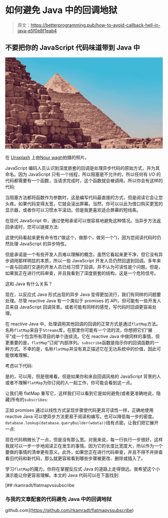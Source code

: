 # 如何避免 Java 中的回调地狱

> 原文：<https://betterprogramming.pub/how-to-avoid-callback-hell-in-java-e5f0e8f1eab4>

## 不要把你的 JavaScript 代码味道带到 Java 中

![](img/a5988c5e54b30a16e1468861b0971460.png)

在 [Unsplash](https://unsplash.com/s/photos/pyramid?utm_source=unsplash&utm_medium=referral&utm_content=creditCopyText) 上由[Nour wagh](https://unsplash.com/@nourwageh?utm_source=unsplash&utm_medium=referral&utm_content=creditCopyText)拍摄的照片。

JavaScript 编码人员认识到深度嵌套的回调是处理异步代码的原始方式，并为其命名。因为 JavaScript 只有一个线程，所以阻塞是不允许的，所以任何有 I/O 的代码都需要有一个函数，当请求完成时，这个函数就会被调用。所以你会有这样的代码:

当阻塞方法都将函数作为参数时，这是编写代码最直接的方式，但是阅读它会让您头疼。如果代码变得太宽，它就会滚出屏幕。当然，你可以以此为借口购买更宽的显示器，或者你可以习惯水平滚动。但是我更喜欢适合屏幕的短线条。

在现代 JavaScript 中，通过使用承诺可以很容易地避免这种情况。当异步方法返回承诺时，您可以链接方法:

这使代码看起来更有命令性(“做这个，做那个，做另一个”)，因为您阅读代码时仍然处理 JavaScript 的异步特性。

但是承诺是一个有些开发人员难以理解的概念。虽然它看起来更干净，但它没有异步调用那样明显的本质，所以一些 JavaScript 开发人员仍然回退到回调。多年来一直与回调打交道的开发人员已经习惯了回调，并不认为可读性是个问题。但是，如果我正在进行代码审查，并且我看到了深度嵌套的结构，这是一个危险信号。

这和 Java 有什么关系？

现在，以反应式 Java 形式出现的异步 Java 变得更加流行，我们有同样的问题要处理。尽管 reactive Java 有一个类似于 promises 的 API，但可能有一些开发人员来自 JavaScript 回调背景。或者可能有同样的感觉，写代码时回调更容易处理。

在 reactive Java 中，处理调用其他回调的回调的正常方式是通过`flatMap`方法。名称`flatMap`来自于`Streams`库，在那里你可能有一个流的流，你想把它们“展平”成一个包含所有项目的单个连续流。它在 reactive Java 中做同样的事情，但更重要的是，`flatMap`“订阅”内部序列。`subscribe`函数是指示你的回调函数的一种方式。不幸的是，名称`flatMap`并没有真正描述它在无功系统中的价值，因此可能很难理解。

考虑以下代码:

是的，可以用，但是很难看。但是如果你和来自回调风格的 JavaScript 背景的人或者不理解`flatMap`为你订阅的人一起工作，你可能会看到这一点。

让我们用 flatMap 重写它，这样我们可以看到它是如何避免(或者更准确地说，隐藏)所有的`subscribes`:

正如 promises 通过以线性方式呈现步骤使代码更具可读性一样，正确地使用 reactive Java 可以使异步方法更易于阅读和编写。也可以降低每一步的密度。`database.lookup(database.queryBuilder(wdata))`线有点密。让我们把它展开一点:

现在代码稍微长了一点，但是没有那么宽。对我来说，每一行执行一步很好，这样我就可以一步一步地阅读正在发生的事情。因为它的长度比宽度大，所以作为一个要做的事情的清单更有意义。此外，如果您正在进行代码审查，并且不得不并排查看旧代码和新代码，那么就更容易看到哪些步骤被更改、删除或插入了。

学习`flatMap`的魔力，你将在掌握反应式 Java 的道路上走得很远。我希望这个小演示能让你更容易理解。本文的 Java 代码可以在下面找到:

[](https://github.com/rkamradt/flatmapvssubscribe) [## rkamradt/flatmapvssubscribe

### 与我的文章配套的代码避免 Java 中的回调地狱

github.com](https://github.com/rkamradt/flatmapvssubscribe)